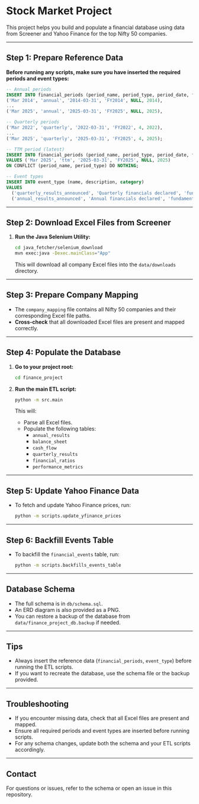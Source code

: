 # Stock Market Project

This project helps you build and populate a financial database using data from Screener and Yahoo Finance for the top Nifty 50 companies.

---

## **Step 1: Prepare Reference Data**

**Before running any scripts, make sure you have inserted the required periods and event types:**

```sql
-- Annual periods
INSERT INTO financial_periods (period_name, period_type, period_date, financial_year, quarter_number, calendar_year) VALUES
('Mar 2014', 'annual', '2014-03-31', 'FY2014', NULL, 2014),
...
('Mar 2025', 'annual', '2025-03-31', 'FY2025', NULL, 2025),

-- Quarterly periods
('Mar 2022', 'quarterly', '2022-03-31', 'FY2022', 4, 2022),
...
('Mar 2025', 'quarterly', '2025-03-31', 'FY2025', 4, 2025);

-- TTM period (latest)
INSERT INTO financial_periods (period_name, period_type, period_date, financial_year, quarter_number, calendar_year)
VALUES ('Mar 2025', 'ttm', '2025-03-31', 'FY2025', NULL, 2025)
ON CONFLICT (period_name, period_type) DO NOTHING;

-- Event types
INSERT INTO event_type (name, description, category)
VALUES
  ('quarterly_results_announced', 'Quarterly financials declared', 'fundamental'),
  ('annual_results_announced', 'Annual financials declared', 'fundamental');
```

---

## **Step 2: Download Excel Files from Screener**

1. **Run the Java Selenium Utility:**
   ```sh
   cd java_fetcher/selenium_download
   mvn exec:java -Dexec.mainClass="App"
   ```
   This will download all company Excel files into the `data/downloads` directory.

---

## **Step 3: Prepare Company Mapping**

- The `company_mapping` file contains all Nifty 50 companies and their corresponding Excel file paths.
- **Cross-check** that all downloaded Excel files are present and mapped correctly.

---

## **Step 4: Populate the Database**

1. **Go to your project root:**

   ```sh
   cd finance_project
   ```

2. **Run the main ETL script:**
   ```sh
   python -m src.main
   ```
   This will:
   - Parse all Excel files.
   - Populate the following tables:
     - `annual_results`
     - `balance_sheet`
     - `cash_flow`
     - `quarterly_results`
     - `financial_ratios`
     - `performance_metrics`

---

## **Step 5: Update Yahoo Finance Data**

- To fetch and update Yahoo Finance prices, run:
  ```sh
  python -m scripts.update_yfinance_prices
  ```

---

## **Step 6: Backfill Events Table**

- To backfill the `financial_events` table, run:
  ```sh
  python -m scripts.backfills_events_table
  ```

---

## **Database Schema**

- The full schema is in `db/schema.sql`.
- An ERD diagram is also provided as a PNG.
- You can restore a backup of the database from `data/finance_project_db.backup` if needed.

---

## **Tips**

- Always insert the reference data (`financial_periods`, `event_type`) before running the ETL scripts.
- If you want to recreate the database, use the schema file or the backup provided.

---

## **Troubleshooting**

- If you encounter missing data, check that all Excel files are present and mapped.
- Ensure all required periods and event types are inserted before running scripts.
- For any schema changes, update both the schema and your ETL scripts accordingly.

---

## **Contact**

For questions or issues, refer to the schema or open an issue in this repository.
